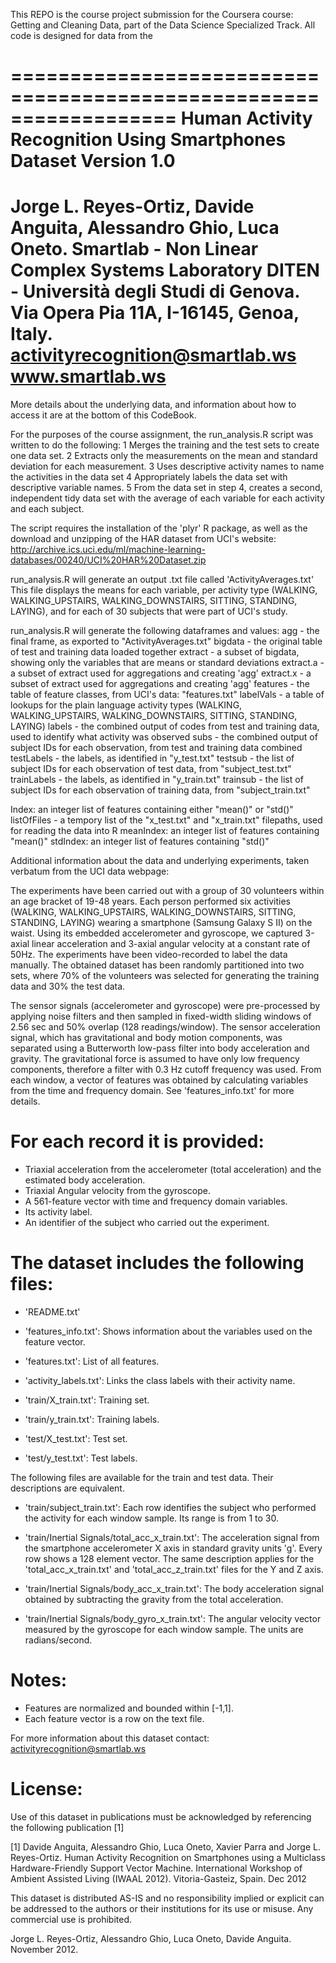 This REPO is the course project submission for the Coursera course: Getting and Cleaning Data, part of the Data Science Specialized Track.  All code is designed for data from the 

==================================================================
Human Activity Recognition Using Smartphones Dataset
Version 1.0
==================================================================
Jorge L. Reyes-Ortiz, Davide Anguita, Alessandro Ghio, Luca Oneto.
Smartlab - Non Linear Complex Systems Laboratory
DITEN - Università degli Studi di Genova.
Via Opera Pia 11A, I-16145, Genoa, Italy.
activityrecognition@smartlab.ws
www.smartlab.ws
==================================================================

More details about the underlying data, and information about how to access it are at the bottom of this CodeBook.

For the purposes of the course assignment, the run_analysis.R script was written to do the following:
1   Merges the training and the test sets to create one data set.
2   Extracts only the measurements on the mean and standard deviation for each measurement. 
3   Uses descriptive activity names to name the activities in the data set
4   Appropriately labels the data set with descriptive variable names. 
5   From the data set in step 4, creates a second, independent tidy data set with the average of each variable for each activity and each subject.

The script requires the installation of the 'plyr' R package, as well as the download and unzipping of the HAR dataset from UCI's website: http://archive.ics.uci.edu/ml/machine-learning-databases/00240/UCI%20HAR%20Dataset.zip

run_analysis.R will generate an output .txt file called 'ActivityAverages.txt'  This file displays the means for each variable, per activity type (WALKING, WALKING_UPSTAIRS, WALKING_DOWNSTAIRS, SITTING, STANDING, LAYING), and for each of 30 subjects that were part of UCI's study.

run_analysis.R will generate the following dataframes and values:
agg - the final frame, as exported to "ActivityAverages.txt"
bigdata - the original table of test and training data loaded together
extract - a subset of bigdata, showing only the variables that are means or standard deviations
extract.a - a subset of extract used for aggregations and creating 'agg'
extract.x - a subset of extract used for aggregations and creating 'agg'
features - the table of feature classes, from UCI's data: "features.txt"
labelVals - a table of lookups for the plain language activity types (WALKING, WALKING_UPSTAIRS, WALKING_DOWNSTAIRS, SITTING, STANDING, LAYING)
labels - the combined output of codes from test and training data, used to identify what activity was observed
subs - the combined output of subject IDs for each observation, from test and training data combined
testLabels - the labels, as identified in "y_test.txt"
testsub - the list of subject IDs for each observation of test data, from "subject_test.txt"
trainLabels - the labels, as identified in "y_train.txt"
trainsub - the list of subject IDs for each observation of training data, from "subject_train.txt"

Index: an integer list of features containing either "mean()" or "std()"
listOfFiles - a tempory list of the "x_test.txt" and "x_train.txt" filepaths, used for reading the data into R
meanIndex: an integer list of features containing "mean()"
stdIndex: an integer list of features containing "std()"



Additional information about the data and underlying experiments, taken verbatum from the UCI data webpage:





The experiments have been carried out with a group of 30 volunteers within an age bracket of 19-48 years. Each person performed six activities (WALKING, WALKING_UPSTAIRS, WALKING_DOWNSTAIRS, SITTING, STANDING, LAYING) wearing a smartphone (Samsung Galaxy S II) on the waist. Using its embedded accelerometer and gyroscope, we captured 3-axial linear acceleration and 3-axial angular velocity at a constant rate of 50Hz. The experiments have been video-recorded to label the data manually. The obtained dataset has been randomly partitioned into two sets, where 70% of the volunteers was selected for generating the training data and 30% the test data. 

The sensor signals (accelerometer and gyroscope) were pre-processed by applying noise filters and then sampled in fixed-width sliding windows of 2.56 sec and 50% overlap (128 readings/window). The sensor acceleration signal, which has gravitational and body motion components, was separated using a Butterworth low-pass filter into body acceleration and gravity. The gravitational force is assumed to have only low frequency components, therefore a filter with 0.3 Hz cutoff frequency was used. From each window, a vector of features was obtained by calculating variables from the time and frequency domain. See 'features_info.txt' for more details. 

For each record it is provided:
======================================

- Triaxial acceleration from the accelerometer (total acceleration) and the estimated body acceleration.
- Triaxial Angular velocity from the gyroscope. 
- A 561-feature vector with time and frequency domain variables. 
- Its activity label. 
- An identifier of the subject who carried out the experiment.

The dataset includes the following files:
=========================================

- 'README.txt'

- 'features_info.txt': Shows information about the variables used on the feature vector.

- 'features.txt': List of all features.

- 'activity_labels.txt': Links the class labels with their activity name.

- 'train/X_train.txt': Training set.

- 'train/y_train.txt': Training labels.

- 'test/X_test.txt': Test set.

- 'test/y_test.txt': Test labels.

The following files are available for the train and test data. Their descriptions are equivalent. 

- 'train/subject_train.txt': Each row identifies the subject who performed the activity for each window sample. Its range is from 1 to 30. 

- 'train/Inertial Signals/total_acc_x_train.txt': The acceleration signal from the smartphone accelerometer X axis in standard gravity units 'g'. Every row shows a 128 element vector. The same description applies for the 'total_acc_x_train.txt' and 'total_acc_z_train.txt' files for the Y and Z axis. 

- 'train/Inertial Signals/body_acc_x_train.txt': The body acceleration signal obtained by subtracting the gravity from the total acceleration. 

- 'train/Inertial Signals/body_gyro_x_train.txt': The angular velocity vector measured by the gyroscope for each window sample. The units are radians/second. 

Notes: 
======
- Features are normalized and bounded within [-1,1].
- Each feature vector is a row on the text file.

For more information about this dataset contact: activityrecognition@smartlab.ws

License:
========
Use of this dataset in publications must be acknowledged by referencing the following publication [1] 

[1] Davide Anguita, Alessandro Ghio, Luca Oneto, Xavier Parra and Jorge L. Reyes-Ortiz. Human Activity Recognition on Smartphones using a Multiclass Hardware-Friendly Support Vector Machine. International Workshop of Ambient Assisted Living (IWAAL 2012). Vitoria-Gasteiz, Spain. Dec 2012

This dataset is distributed AS-IS and no responsibility implied or explicit can be addressed to the authors or their institutions for its use or misuse. Any commercial use is prohibited.

Jorge L. Reyes-Ortiz, Alessandro Ghio, Luca Oneto, Davide Anguita. November 2012.

